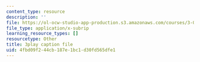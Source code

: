 ```yaml
---
content_type: resource
description: ''
file: https://ol-ocw-studio-app-production.s3.amazonaws.com/courses/3-091sc-introduction-to-solid-state-chemistry-fall-2010/4fbd09f244cb187e1bc1d30fd565dfe1_2Q_fna3TTbs.srt
file_type: application/x-subrip
learning_resource_types: []
resourcetype: Other
title: 3play caption file
uid: 4fbd09f2-44cb-187e-1bc1-d30fd565dfe1
---
```

